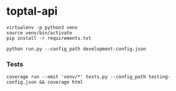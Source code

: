 # toptal-api

```
virtualenv -p python3 venv
source venv/bin/activate
pip install -r requirements.txt

python run.py --config_path development-config.json
```

### Tests
```
coverage run --omit 'venv/*' tests.py --config_path testing-config.json && coverage html
```